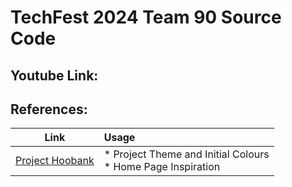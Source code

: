 # TechFest 2024 Team 90 Source Code

 ## Youtube Link:








  ## References:

  



|         Link                |             Usage                                           | 
| :----------------------------: |  :---------------------------------------| 
|     [Project Hoobank](https://github.com/adrianhajdin/project_hoobank)        | * Project Theme and Initial Colours <br/> * Home Page Inspiration |
